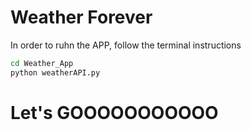 # Weather Forever 

In order to ruhn the APP, follow the terminal instructions

```sh 
cd Weather_App 
python weatherAPI.py
```
# Let's GOOOOOOOOOOO

